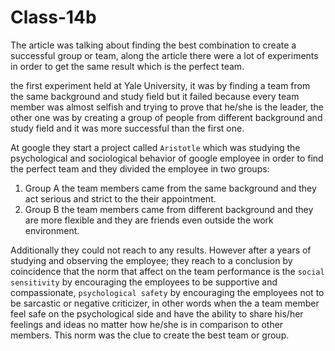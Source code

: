 # Class-14b

The article was talking about finding the best combination to create a successful group or team, along the article there were a lot of experiments in order to get the same result which is the perfect team.

the first experiment held at Yale University, it was by finding a team from the same background and study field but it failed because every team member was almost selfish and trying to prove that he/she is the leader, the other one was by creating a group of people from different background and study field and it was more successful than the first one.

At google they start a project called  `Aristotle` which was studying the psychological and sociological behavior of google employee in order to find the perfect team and they divided the employee in two groups:

1. Group A the team members came from the same background and they act serious and strict to the their appointment.
2. Group B the team members came from different background and they are more flexible and they are  friends even outside the work environment.

Additionally they could not reach to any results. However after a years of studying and observing the employee; they reach to a conclusion by coincidence that the norm that affect on the team performance is the `social sensitivity` by encouraging the employees to be supportive and compassionate, `psychological safety` by encouraging the employees not to be sarcastic or negative criticizer, in other words when the a team member feel safe on the  psychological side and have the ability to share his/her feelings and ideas no matter how he/she is in comparison to other members. This norm was the clue to create the best team or group.